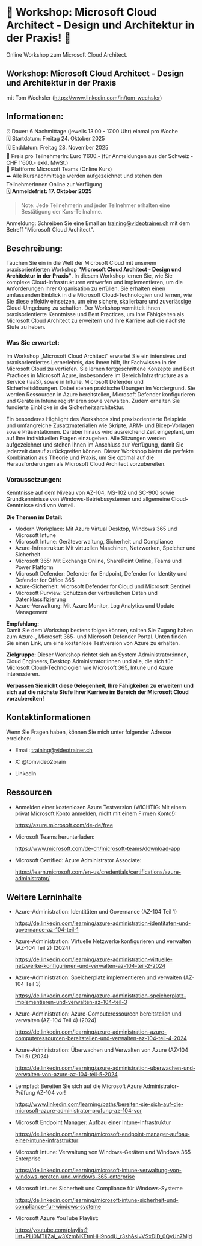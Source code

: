 # 📢 Workshop: Microsoft Cloud Architect - Design und Architektur in der Praxis! 📢
Online Workshop zum Microsoft Cloud Architect.

## Workshop: Microsoft Cloud Architect - Design und Architektur in der Praxis
mit Tom Wechsler (https://www.linkedin.com/in/tom-wechsler)

## Informationen:
⏰ Dauer: 6 Nachmittage (jeweils 13.00 - 17.00 Uhr) einmal pro Woche  
🗓️ Startdatum: Freitag 24. Oktober 2025  
🗓️ Enddatum: Freitag 28. November 2025  
💸 Preis pro TeilnehmerIn: Euro 1'600.- (für Anmeldungen aus der Schweiz - CHF 1'600.- exkl. MwSt.)  
📍 Plattform: Microsoft Teams (Online Kurs)  
➡️ Alle Kursnachmittage werden aufgezeichnet und stehen den TeilnehmerInnen Online zur Verfügung  
🗓️ **Anmeldefrist: 17. Oktober 2025**  

> Note: Jede Teilnehmerin und jeder Teilnehmer erhalten eine Bestätigung der Kurs-Teilnahme.

Anmeldung: Schreiben Sie eine Email an training@videotrainer.ch mit dem Betreff "Microsoft Cloud Architect".  

## Beschreibung:

Tauchen Sie ein in die Welt der Microsoft Cloud mit unserem praxisorientierten Workshop **"Microsoft Cloud Architect - Design und Architektur in der Praxis"**. In diesem Workshop lernen Sie, wie Sie komplexe Cloud-Infrastrukturen entwerfen und implementieren, um die Anforderungen Ihrer Organisation zu erfüllen. Sie erhalten einen umfassenden Einblick in die Microsoft Cloud-Technologien und lernen, wie Sie diese effektiv einsetzen, um eine sichere, skalierbare und zuverlässige Cloud-Umgebung zu schaffen. Der Workshop vermittelt Ihnen praxisorientierte Kenntnisse und Best Practices, um Ihre Fähigkeiten als Microsoft Cloud Architect zu erweitern und Ihre Karriere auf die nächste Stufe zu heben.

### Was Sie erwartet:

Im Workshop „Microsoft Cloud Architect“ erwartet Sie ein intensives und praxisorientiertes Lernerlebnis, das Ihnen hilft, Ihr Fachwissen in der Microsoft Cloud zu vertiefen. Sie lernen fortgeschrittene Konzepte und Best Practices in Microsoft Azure, insbesondere im Bereich Infrastructure as a Service (IaaS), sowie in Intune, Microsoft Defender und Sicherheitslösungen. Dabei stehen praktische Übungen im Vordergrund. Sie werden Ressourcen in Azure bereitstellen, Microsoft Defender konfigurieren und Geräte in Intune registrieren sowie verwalten. Zudem erhalten Sie fundierte Einblicke in die Sicherheitsarchitektur.

Ein besonderes Highlight des Workshops sind praxisorientierte Beispiele und umfangreiche Zusatzmaterialien wie Skripte, ARM- und Bicep-Vorlagen sowie Präsentationen. Darüber hinaus wird ausreichend Zeit eingeplant, um auf Ihre individuellen Fragen einzugehen. Alle Sitzungen werden aufgezeichnet und stehen Ihnen im Anschluss zur Verfügung, damit Sie jederzeit darauf zurückgreifen können. Dieser Workshop bietet die perfekte Kombination aus Theorie und Praxis, um Sie optimal auf die Herausforderungen als Microsoft Cloud Architect vorzubereiten.

### Voraussetzungen:
Kenntnisse auf dem Niveau von AZ-104, MS-102 und SC-900 sowie Grundkenntnisse von Windows-Betriebssystemen und allgemeine Cloud-Kenntnisse sind von Vorteil.

**Die Themen im Detail:**  
- Modern Workplace: Mit Azure Virtual Desktop, Windows 365 und Microsoft Intune
- Microsoft Intune: Geräteverwaltung, Sicherheit und Compliance
- Azure-Infrastruktur: Mit virtuellen Maschinen, Netzwerken, Speicher und Sicherheit
- Microsoft 365: Mit Exchange Online, SharePoint Online, Teams und Power Platform
- Microsoft Defender: Defender for Endpoint, Defender for Identity und Defender for Office 365
- Azure-Sicherheit: Microsoft Defender for Cloud und Microsoft Sentinel
- Microsoft Purview: Schützen der vertraulichen Daten und Datenklassifizierung
- Azure-Verwaltung: Mit Azure Monitor, Log Analytics und Update Management

**Empfehlung:**  
Damit Sie dem Workshop bestens folgen können, sollten Sie Zugang haben zum Azure-, Microsoft 365- und Microsoft Defender Portal. Unten finden Sie einen Link, um eine kostenlose Testversion von Azure zu erhalten.

**Zielgruppe:**
Dieser Workshop richtet sich an System Administrator:innen, Cloud Engineers, Desktop Administrator:innen und alle, die sich für Microsoft Cloud-Technologien wie Microsoft 365, Intune und Azure interessieren.

**Verpassen Sie nicht diese Gelegenheit, Ihre Fähigkeiten zu erweitern und sich auf die nächste Stufe Ihrer Karriere im Bereich der Microsoft Cloud vorzubereiten!**  

## Kontaktinformationen
Wenn Sie Fragen haben, können Sie mich unter folgender Adresse erreichen:

- Email: training@videotrainer.ch

- X: @tomvideo2brain

- LinkedIn

## Ressourcen
- Anmelden einer kostenlosen Azure Testversion (WICHTIG: Mit einem privat Microsoft Konto anmelden, nicht mit einem Firmen Konto!):

  https://azure.microsoft.com/de-de/free

- Microsoft Teams herunterladen:

  https://www.microsoft.com/de-ch/microsoft-teams/download-app

- Microsoft Certified: Azure Administrator Associate:  

  https://learn.microsoft.com/en-us/credentials/certifications/azure-administrator/

## Weitere Lerninhalte
- Azure-Administration: Identitäten und Governance (AZ-104 Teil 1)

  https://de.linkedin.com/learning/azure-administration-identitaten-und-governance-az-104-teil-1

- Azure-Administration: Virtuelle Netzwerke konfigurieren und verwalten (AZ-104 Teil 2) (2024)

  https://de.linkedin.com/learning/azure-administration-virtuelle-netzwerke-konfigurieren-und-verwalten-az-104-teil-2-2024

- Azure-Administration: Speicherplatz implementieren und verwalten (AZ-104 Teil 3)

  https://de.linkedin.com/learning/azure-administration-speicherplatz-implementieren-und-verwalten-az-104-teil-3

- Azure-Administration: Azure-Computeressourcen bereitstellen und verwalten (AZ-104 Teil 4) (2024)

  https://de.linkedin.com/learning/azure-administration-azure-computeressourcen-bereitstellen-und-verwalten-az-104-teil-4-2024

- Azure-Administration: Überwachen und Verwalten von Azure (AZ-104 Teil 5) (2024)

  https://de.linkedin.com/learning/azure-administration-uberwachen-und-verwalten-von-azure-az-104-teil-5-2024

- Lernpfad: Bereiten Sie sich auf die Microsoft Azure Administrator-Prüfung AZ-104 vor!

  https://www.linkedin.com/learning/paths/bereiten-sie-sich-auf-die-microsoft-azure-administrator-prufung-az-104-vor

- Microsoft Endpoint Manager: Aufbau einer Intune-Infrastruktur

  https://de.linkedin.com/learning/microsoft-endpoint-manager-aufbau-einer-intune-infrastruktur

- Microsoft Intune: Verwaltung von Windows-Geräten und Windows 365 Enterprise

  https://de.linkedin.com/learning/microsoft-intune-verwaltung-von-windows-geraten-und-windows-365-enterprise

- Microsoft Intune: Sicherheit und Compliance für Windows-Systeme

  https://de.linkedin.com/learning/microsoft-intune-sicherheit-und-compliance-fur-windows-systeme

- Microsoft Azure YouTube Playlist:
  
  https://youtube.com/playlist?list=PLi0MTIjZai_w3XzmNKEtmHH9podU_r3sh&si=VSxDiD_0QyUn7Mjd
